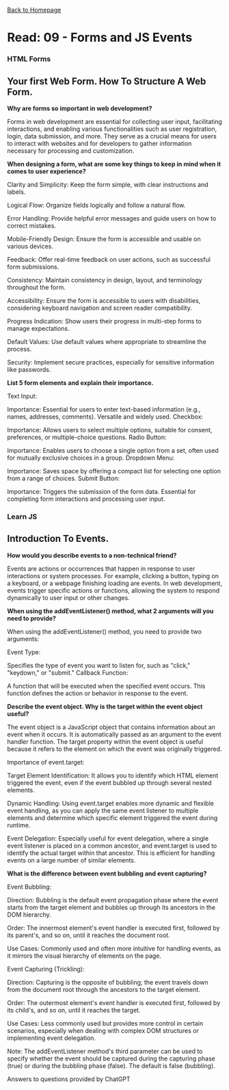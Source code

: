 [Back to Homepage](https://alysondorfman.github.io/reading-notes/)

# Read: 09 - Forms and JS Events

### HTML Forms

## Your first Web Form. How To Structure A Web Form.

**Why are forms so important in web development?**

Forms in web development are essential for collecting user input, facilitating interactions, and enabling various functionalities such as user registration, login, data submission, and more. They serve as a crucial means for users to interact with websites and for developers to gather information necessary for processing and customization.

**When designing a form, what are some key things to keep in mind when it comes to user experience?**

Clarity and Simplicity: Keep the form simple, with clear instructions and labels.

Logical Flow: Organize fields logically and follow a natural flow.

Error Handling: Provide helpful error messages and guide users on how to correct mistakes.

Mobile-Friendly Design: Ensure the form is accessible and usable on various devices.

Feedback: Offer real-time feedback on user actions, such as successful form submissions.

Consistency: Maintain consistency in design, layout, and terminology throughout the form.

Accessibility: Ensure the form is accessible to users with disabilities, considering keyboard navigation and screen reader compatibility.

Progress Indication: Show users their progress in multi-step forms to manage expectations.

Default Values: Use default values where appropriate to streamline the process.

Security: Implement secure practices, especially for sensitive information like passwords.

**List 5 form elements and explain their importance.**

Text Input:

Importance: Essential for users to enter text-based information (e.g., names, addresses, comments). Versatile and widely used.
Checkbox:

Importance: Allows users to select multiple options, suitable for consent, preferences, or multiple-choice questions.
Radio Button:

Importance: Enables users to choose a single option from a set, often used for mutually exclusive choices in a group.
Dropdown Menu:

Importance: Saves space by offering a compact list for selecting one option from a range of choices.
Submit Button:

Importance: Triggers the submission of the form data. Essential for completing form interactions and processing user input.

### Learn JS

## Introduction To Events.

**How would you describe events to a non-technical friend?**

Events are actions or occurrences that happen in response to user interactions or system processes. For example, clicking a button, typing on a keyboard, or a webpage finishing loading are events. In web development, events trigger specific actions or functions, allowing the system to respond dynamically to user input or other changes.

**When using the addEventListener() method, what 2 arguments will you need to provide?**


When using the addEventListener() method, you need to provide two arguments:

Event Type:

Specifies the type of event you want to listen for, such as "click," "keydown," or "submit."
Callback Function:

A function that will be executed when the specified event occurs. This function defines the action or behavior in response to the event.

**Describe the event object. Why is the target within the event object useful?**

The event object is a JavaScript object that contains information about an event when it occurs. It is automatically passed as an argument to the event handler function. The target property within the event object is useful because it refers to the element on which the event was originally triggered.

Importance of event.target:

Target Element Identification: It allows you to identify which HTML element triggered the event, even if the event bubbled up through several nested elements.

Dynamic Handling: Using event.target enables more dynamic and flexible event handling, as you can apply the same event listener to multiple elements and determine which specific element triggered the event during runtime.

Event Delegation: Especially useful for event delegation, where a single event listener is placed on a common ancestor, and event.target is used to identify the actual target within that ancestor. This is efficient for handling events on a large number of similar elements.

**What is the difference between event bubbling and event capturing?**

Event Bubbling:

Direction: Bubbling is the default event propagation phase where the event starts from the target element and bubbles up through its ancestors in the DOM hierarchy.

Order: The innermost element's event handler is executed first, followed by its parent's, and so on, until it reaches the document root.

Use Cases: Commonly used and often more intuitive for handling events, as it mirrors the visual hierarchy of elements on the page.

Event Capturing (Trickling):

Direction: Capturing is the opposite of bubbling; the event travels down from the document root through the ancestors to the target element.

Order: The outermost element's event handler is executed first, followed by its child's, and so on, until it reaches the target.

Use Cases: Less commonly used but provides more control in certain scenarios, especially when dealing with complex DOM structures or implementing event delegation.

Note: The addEventListener method's third parameter can be used to specify whether the event should be captured during the capturing phase (true) or during the bubbling phase (false). The default is false (bubbling).

Answers to questions provided by ChatGPT
